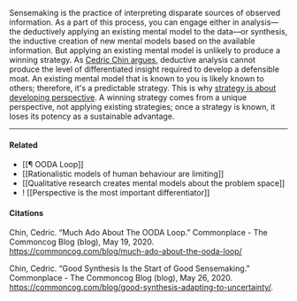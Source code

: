 Sensemaking is the practice of interpreting disparate sources of observed information. As a part of this process, you can engage either in analysis—the deductively applying an existing mental model to the data—or synthesis, the inductive creation of new mental models based on the available information. But applying an existing mental model is unlikely to produce a winning strategy. As [Cedric Chin argues](https://publish.obsidian.md/mobydiction/Chin+-+Much+Ado+About+the+OODA+Loop), deductive analysis cannot produce the level of differentiated insight required to develop a defensible moat. An existing mental model that is known to you is likely known to others; therefore, it's a predictable strategy. This is why [strategy is about developing perspective](https://publish.obsidian.md/mobydiction/strategy+is+about+developing+perspective). A winning strategy comes from a unique perspective, not applying existing strategies; once a strategy is known, it loses its potency as a sustainable advantage.

---

#### Related

-   [[¶ OODA Loop]]
-   [[Rationalistic models of human behaviour are limiting]]
-   [[Qualitative research creates mental models about the problem space]]
-   ! [[Perspective is the most important differentiator]]

#### Citations

Chin, Cedric. “Much Ado About The OODA Loop.” Commonplace - The Commoncog Blog (blog), May 19, 2020. https://commoncog.com/blog/much-ado-about-the-ooda-loop/

Chin, Cedric. “Good Synthesis Is the Start of Good Sensemaking.” Commonplace - The Commoncog Blog (blog), May 26, 2020. https://commoncog.com/blog/good-synthesis-adapting-to-uncertainty/.